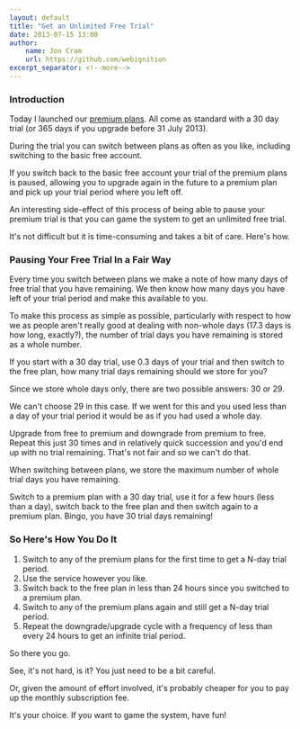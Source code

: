 ```yaml
---
layout: default
title: "Get an Unlimited Free Trial"
date: 2013-07-15 13:00
author:
    name: Jon Cram
    url: https://github.com/webignition
excerpt_separator: <!--more-->
---
```


### Introduction

Today I launched our [premium plans](/premium-plans-launched-and-why-they-exist/).
All come as standard with a 30 day trial (or 365 days if you upgrade before 31 July 2013).

<!--more-->

During the trial you can switch between plans as often as you like, including
switching to the basic free account.

If you switch back to the basic free account your trial of the premium
plans is paused, allowing you to upgrade again in the future to a premium
plan and pick up your trial period where you left off.

An interesting side-effect of this process of being able to pause your
premium trial is that you can game the system to get an unlimited
free trial.

It's not difficult but it is time-consuming and takes a bit of care. Here's how.

### Pausing Your Free Trial In a Fair Way

Every time you switch between plans we make a note of how
many days of free trial that you have remaining.
We then know how many days you have left of your trial period and make this
available to you.

To make this process as simple as possible, particularly with respect
to how we as people aren't really good at dealing with non-whole days
(17.3 days is how long, exactly?), the number of trial days you have
remaining is stored as a whole number.

If you start with a 30 day trial, use 0.3 days of your trial and then
switch to the free plan, how many trial days remaining should we store
for you?

Since we store whole days only, there are two possible answers: 30 or 29.

We can't choose 29 in this case. If we went for this and you used less than
a day of your trial period it would be as if you had used a whole day.

Upgrade from free to premium and downgrade from premium to free. Repeat
this just 30 times and in relatively quick succession and you'd end up
with no trial remaining. That's not fair and so we can't do that.

When switching between plans, we store the maximum number of whole trial
days you have remaining.

Switch to a premium plan with a 30 day trial, use it for a few hours (less
than a day), switch back to the free plan and then switch again to a premium
plan. Bingo, you have 30 trial days remaining!

### So Here's How You Do It

1. Switch to any of the premium plans for the first time to get a
N-day trial period.
2. Use the service however you like.
3. Switch back to the free plan in less than 24 hours
since you switched to a premium plan.
4. Switch to any of the premium plans again and still get a N-day
trial period.
5. Repeat the downgrade/upgrade cycle with a frequency of less
than every 24 hours to get an infinite trial period.

So there you go.

See, it's not hard, is it? You just need to be a bit careful.

Or, given the amount of effort involved, it's probably cheaper for you
to pay up the monthly subscription fee.

It's your choice. If you want to game the system, have fun!

